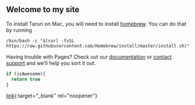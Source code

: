 ## Welcome to my site

To install Taruri on Mac, you will need to install [homebrew](https://brew.sh/). You can do that by running 
```shell 
/bin/bash -c "$(curl -fsSL https://raw.githubusercontent.com/Homebrew/install/master/install.sh)"
```

Having trouble with Pages? Check out our [documentation](https://docs.github.com/categories/github-pages-basics/) or [contact support](https://github.com/contact) and we’ll help you sort it out.

```javascript
if (isAwesome){
  return true
}
```
[link](added.md){:target="_blank" rel="noopener"}

